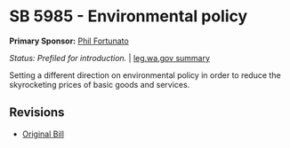 # SB 5985 - Environmental policy
**Primary Sponsor:** [Phil Fortunato](/person/leg/phil.fortunato.md)

*Status: Prefiled for introduction.* | [leg.wa.gov summary](https://app.leg.wa.gov/billsummary?BillNumber=5985&Year=2021)

Setting a different direction on environmental policy in order to reduce the skyrocketing prices of basic goods and services.

## Revisions
* [Original Bill](1/)